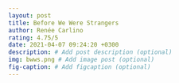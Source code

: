 ```yaml
---
layout: post
title: Before We Were Strangers
author: Renée Carlino
rating: 4.75/5
date: 2021-04-07 09:24:20 +0300
description: # Add post description (optional)
img: bwws.png # Add image post (optional)
fig-caption: # Add figcaption (optional)
---
```

